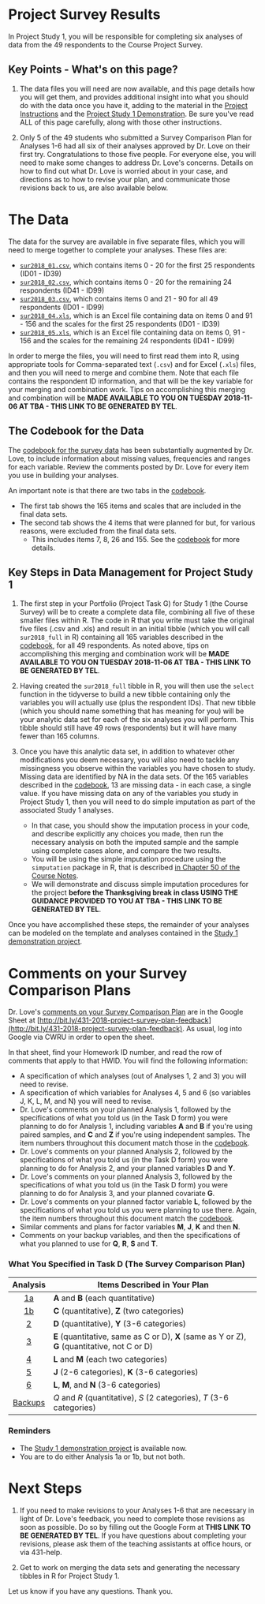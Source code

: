 # Project Survey Results

In Project Study 1, you will be responsible for completing six analyses of data from the 49 respondents to the Course Project Survey.

## Key Points - What's on this page?

1. The data files you will need are now available, and this page details how you will get them, and provides additional insight into what you should do with the data once you have it, adding to the material in the [Project Instructions](https://thomaselove.github.io/431-2018-project/) and the [Project Study 1 Demonstration](https://github.com/THOMASELOVE/431-2018-project/tree/master/demo_study1). Be sure you've read ALL of this page carefully, along with those other instructions.

2. Only 5 of the 49 students who submitted a Survey Comparison Plan for Analyses 1-6 had all six of their analyses approved by Dr. Love on their first try. Congratulations to those five people. For everyone else, you will need to make some changes to address Dr. Love's concerns. Details on how to find out what Dr. Love is worried about in your case, and directions as to how to revise your plan, and communicate those revisions back to us, are also available below.

# The Data

The data for the survey are available in five separate files, which you will need to merge together to complete your analyses. These files are:

- [`sur2018_01.csv`](https://github.com/THOMASELOVE/431-2018-project/blob/master/survey-results/surv2018_01.csv), which contains items 0 - 20 for the first 25 respondents (ID01 - ID39)
- [`sur2018_02.csv`](https://github.com/THOMASELOVE/431-2018-project/blob/master/survey-results/surv2018_02.csv), which contains items 0 - 20 for the remaining 24 respondents (ID41 - ID99)
- [`sur2018_03.csv`](https://github.com/THOMASELOVE/431-2018-project/blob/master/survey-results/surv2018_03.csv), which contains items 0 and 21 - 90 for all 49 respondents (ID01 - ID99)
- [`sur2018_04.xls`](https://github.com/THOMASELOVE/431-2018-project/blob/master/survey-results/surv2018_04.xls), which is an Excel file containing data on items 0 and 91 - 156 and the scales for the first 25 respondents (ID01 - ID39)
- [`sur2018_05.xls`](https://github.com/THOMASELOVE/431-2018-project/blob/master/survey-results/surv2018_05.xls), which is an Excel file containing data on items 0, 91 - 156 and the scales for the remaining 24 respondents (ID41 - ID99)

In order to merge the files, you will need to first read them into R, using appropriate tools for Comma-separated text (`.csv`) and for Excel (`.xls`) files, and then you will need to merge and combine them. Note that each file contains the respondent ID information, and that will be the key variable for your merging and combination work. Tips on accomplishing this merging and combination will be **MADE AVAILABLE TO YOU ON TUESDAY 2018-11-06 AT TBA - THIS LINK TO BE GENERATED BY TEL**.

## The Codebook for the Data

The [codebook for the survey data](http://bit.ly/431-2018-survey-data-codebook) has been substantially augmented by Dr. Love, to include information about missing values, frequencies and ranges for each variable. Review the comments posted by Dr. Love for every item you use in building your analyses.

An important note is that there are two tabs in the [codebook](http://bit.ly/431-2018-survey-data-codebook). 

- The first tab shows the 165 items and scales that are included in the final data sets.
- The second tab shows the 4 items that were planned for but, for various reasons, were excluded from the final data sets.
    - This includes items 7, 8, 26 and 155. See the [codebook](http://bit.ly/431-2018-survey-data-codebook) for more details.

## Key Steps in Data Management for Project Study 1

1. The first step in your Portfolio (Project Task G) for Study 1 (the Course Survey) will be to create a complete data file, combining all five of these smaller files within R. The code in R that you write must take the original five files (.csv and .xls) and result in an initial tibble (which you will call `sur2018_full` in R) containing all 165 variables described in the [codebook](http://bit.ly/431-2018-survey-data-codebook), for all 49 respondents. As noted above, tips on accomplishing this merging and combination work will be **MADE AVAILABLE TO YOU ON TUESDAY 2018-11-06 AT TBA - THIS LINK TO BE GENERATED BY TEL**.

2. Having created the `sur2018_full` tibble in R, you will then use the `select` function in the tidyverse to build a new tibble containing only the variables you will actually use (plus the respondent IDs). That new tibble (which you should name something that has meaning for you) will be your analytic data set for each of the six analyses you will perform. This tibble should still have 49 rows (respondents) but it will have many fewer than 165 columns.

3. Once you have this analytic data set, in addition to whatever other modifications you deem necessary, you will also need to tackle any missingness you observe within the variables you have chosen to study. Missing data are identified by NA in the data sets. Of the 165 variables described in the [codebook](http://bit.ly/431-2018-survey-data-codebook), 13 are missing data - in each case, a single value. If you have missing data on any of the variables you study in Project Study 1, then you will need to do simple imputation as part of the associated Study 1 analyses. 
    - In that case, you should show the imputation process in your code, and describe explicitly any choices you made, then run the necessary analysis on both the imputed sample and the sample using complete cases alone, and compare the two results. 
    - You will be using the simple imputation procedure using the `simputation` package in R, that is described [in Chapter 50 of the Course Notes](https://thomaselove.github.io/2018-431-book/missing-data-mechanisms-and-simple-imputation.html#doing-single-imputation-with-simputation).
    - We will demonstrate and discuss simple imputation procedures for the project **before the Thanksgiving break in class USING THE GUIDANCE PROVIDED TO YOU AT TBA - THIS LINK TO BE GENERATED BY TEL**.

Once you have accomplished these steps, the remainder of your analyses can be modeled on the template and analyses contained in the [Study 1 demonstration project](https://github.com/THOMASELOVE/431-2018-project/tree/master/demo_study1).

# Comments on your Survey Comparison Plans

Dr. Love's [comments on your Survey Comparison Plan](http://bit.ly/431-2018-project-survey-plan-feedback) are in the Google Sheet at [http://bit.ly/431-2018-project-survey-plan-feedback](http://bit.ly/431-2018-project-survey-plan-feedback). As usual, log into Google via CWRU in order to open the sheet.

In that sheet, find your Homework ID number, and read the row of comments that apply to that HWID. You will find the following information:

- A specification of which analyses (out of Analyses 1, 2 and 3) you will need to revise.
- A specification of which variables for Analyses 4, 5 and 6 (so variables J, K, L, M, and N) you will need to revise.
- Dr. Love's comments on your planned Analysis 1, followed by the specifications of what you told us (in the Task D form) you were planning to do for Analysis 1, including variables **A** and **B** if you're using paired samples, and **C** and **Z** if you're using independent samples. The item numbers throughout this document match those in the [codebook](http://bit.ly/431-2018-survey-data-codebook). 
- Dr. Love's comments on your planned Analysis 2, followed by the specifications of what you told us (in the Task D form) you were planning to do for Analysis 2, and your planned variables **D** and **Y**.
- Dr. Love's comments on your planned Analysis 3, followed by the specifications of what you told us (in the Task D form) you were planning to do for Analysis 3, and your planned covariate **G**.
- Dr. Love's comments on your planned factor variable **L**, followed by the specifications of what you told us you were planning to use there. Again, the item numbers throughout this document match the [codebook](http://bit.ly/431-2018-survey-data-codebook). 
- Similar comments and plans for factor variables **M**, **J**, **K** and then **N**.
- Comments on your backup variables, and then the specifications of what you planned to use for **Q**, **R**, **S** and **T**.


### What You Specified in Task D (The Survey Comparison Plan)

Analysis | Items Described in Your Plan
:----: | --------------------------------------------------------------------------------
[1a](https://thomaselove.github.io/431-2018-project/taskD.html#analysis-1-comparing-the-means-of-two-populations) | **A** and **B** (each quantitative)
[1b](https://thomaselove.github.io/431-2018-project/taskD.html#analysis-1-comparing-the-means-of-two-populations) | **C** (quantitative), **Z** (two categories)
[2](https://thomaselove.github.io/431-2018-project/taskD.html#analysis-2-comparing-the-means-of-three-or-more-populations) | **D** (quantitative), **Y** (3-6 categories)
[3](https://thomaselove.github.io/431-2018-project/taskD.html#analysis-3-regression-model-with-one-covariate) | **E** (quantitative, same as C or D), **X** (same as Y or Z), **G** (quantitative, not C or D)
[4](https://thomaselove.github.io/431-2018-project/taskD.html#analysis-4-comparing-two-population-proportions) | **L** and **M** (each two categories)
[5](https://thomaselove.github.io/431-2018-project/taskD.html#analysis-5-a-larger-two-way-table) | **J** (2-6 categories), **K** (3-6 categories)
[6](https://thomaselove.github.io/431-2018-project/taskD.html#analysis-6-comparing-population-proportions-in-a-2x2xn-contingency-table) | **L**, **M**, and **N** (3-6 categories)
[Backups](https://thomaselove.github.io/431-2018-project/taskD.html#backups) | *Q* and *R* (quantitative), *S* (2 categories), *T* (3-6 categories)

### Reminders

- The [Study 1 demonstration project](https://github.com/THOMASELOVE/431-2018-project/tree/master/demo_study1) is available now.
- You are to do either Analysis 1a or 1b, but not both.

# Next Steps

1. If you need to make revisions to your Analyses 1-6 that are necessary in light of Dr. Love's feedback, you need to complete those revisions as soon as possible. Do so by filling out the Google Form at **THIS LINK TO BE GENERATED BY TEL**. If you have questions about completing your revisions, please ask them of the teaching assistants at office hours, or via 431-help.

2. Get to work on merging the data sets and generating the necessary tibbles in R for Project Study 1.

Let us know if you have any questions. Thank you.

